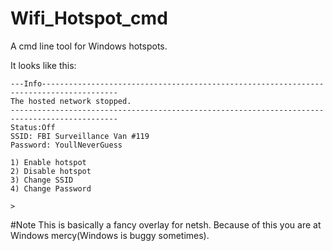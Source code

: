 # Wifi_Hotspot_cmd
A cmd line tool for Windows hotspots.

It looks like this:
```
---Info---------------------------------------------------------------------------------------
The hosted network stopped.
----------------------------------------------------------------------------------------------
Status:Off
SSID: FBI Surveillance Van #119
Password: YoullNeverGuess

1) Enable hotspot
2) Disable hotspot
3) Change SSID
4) Change Password

>
```
#Note
This is basically a fancy overlay for netsh. Because of this you are at Windows mercy(Windows is buggy sometimes).
